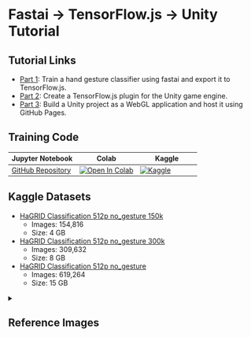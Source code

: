 # Fastai → TensorFlow.js → Unity Tutorial 

## Tutorial Links
- [Part 1](https://christianjmills.com/posts/tensorflow-js-unity-tutorial/part-1/): Train a hand gesture classifier using fastai and export it to TensorFlow.js.
- [Part 2](https://christianjmills.com/posts/tensorflow-js-unity-tutorial/part-2/): Create a TensorFlow.js plugin for the Unity game engine.
- [Part 3](https://christianjmills.com/posts/tensorflow-js-unity-tutorial/part-3/): Build a Unity project as a WebGL application and host it using GitHub Pages.

## Training Code
| Jupyter Notebook                                             | Colab                                                        | &nbsp;&nbsp;&nbsp;&nbsp;&nbsp;&nbsp;&nbsp;&nbsp;Kaggle&nbsp;&nbsp;&nbsp;&nbsp;&nbsp;&nbsp;&nbsp;&nbsp; |
| ------------------------------------------------------------ | ------------------------------------------------------------ | ------------------------------------------------------------ |
| [GitHub Repository](https://github.com/cj-mills/tensorflow-js-unity-tutorial/blob/main/notebooks/Fastai-timm-HaGRID-classification-TFJS.ipynb) | [![Open In Colab](https://colab.research.google.com/assets/colab-badge.svg)](https://colab.research.google.com/github/cj-mills/tensorflow-js-unity-tutorial/blob/main/notebooks/Fastai-timm-HaGRID-classification-TFJS-Colab.ipynb) | [![Kaggle](https://kaggle.com/static/images/open-in-kaggle.svg)](https://kaggle.com/kernels/welcome?src=https://github.com/cj-mills/tensorflow-js-unity-tutorial/blob/main/notebooks/Fastai-timm-HaGRID-classification-TFJS-Kaggle.ipynb) |

## Kaggle Datasets
- [HaGRID Classification 512p no_gesture 150k](https://www.kaggle.com/datasets/innominate817/hagrid-classification-512p-no-gesture-150k) 
  - Images: 154,816
  - Size: 4 GB
- [HaGRID Classification 512p no_gesture 300k](https://www.kaggle.com/datasets/innominate817/hagrid-classification-512p-no-gesture-300k)
  - Images: 309,632
  - Size: 8 GB
- [HaGRID Classification 512p no_gesture](https://www.kaggle.com/datasets/innominate817/hagrid-classification-512p-no-gesture)
  - Images: 619,264
  - Size: 15 GB


<details><summary><h2>Reference Images</h2></summary><br/>

| Class    | Image                                              |
| --------- | ------------------------------------------------------------ |
| call    | ![call](./images/call.jpg) |
| dislike         | ![dislike](./images/dislike.jpg) |
| fist    | ![ fist](./images/fist.jpg) |
| four         | ![four](./images/four.jpg) |
| like         | ![ like](./images/like.jpg) |
| mute         | ![ mute](./images/mute.jpg) |
| ok    | ![ ok](./images/ok.jpg) |
| one         | ![ one](./images/one.jpg) |
| palm         | ![ palm](./images/palm.jpg) |
| peace         | ![peace](./images/peace.jpg) |
| peace_inverted         | ![peace_inverted](./images/peace_inverted.jpg) |
| rock         | ![rock](./images/rock.jpg) |
| stop         | ![stop](./images/stop.jpg) |
| stop_inverted         | ![stop_inverted](./images/stop_inverted.jpg) |
| three         | ![three](./images/three.jpg) |
| three2         | ![three2](./images/three2.jpg) |
| two_up         | ![ two_up](./images/two_up.jpg) |
| two_up_inverted         | ![two_up_inverted](./images/two_up_inverted.jpg) |
</details>



